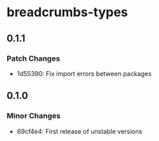 # breadcrumbs-types

## 0.1.1

### Patch Changes

- 1d55390: Fix import errors between packages

## 0.1.0

### Minor Changes

- 69cf4e4: First release of unstable versions

